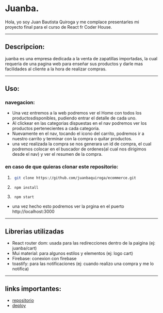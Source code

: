 # Juanba.

Hola, yo soy Juan Bautista Quiroga y me complace presentarles mi proyecto final para el curso de React fr Coder House.

---

## Descripcion:
juanba es una empresa dedicada a la venta de zapatillas importadas, la cual requeria de una pagina web para enseñar sus productos y darle mas facilidades al cliente a la hora de realizar compras.

---


## Uso:
  ### navegacion:
  - Una vez entremos a la web podremos ver el Home con todos los productosdisponibles, pudiendo entrar el detalle de cada uno.
  - Al clickear en las categorias dispuestas en el nav podremos ver los productos pertenecientes a cada categoria.
  - Nuevamente en el nav, tocando el icono del carrito, podremos ir a nuestro carrito y terminar con la compra o quitar productos.
  - una vez realizada la compra se nos generara un id de compra, el cual podremos colocar en el buscador de ordenes(al cual nos dirigimos desde el nav) y ver el resumen de la compra.
  ### en caso de que quieras clonar este repositorio:
  1. ```bash
      git clone https://github.com/juanbaquiroga/ecommerce.git
      ```
  2. ```bash
      npm install
      ```
  3. ```bash
      npm start
      ```
  - una vez hecho esto podremos ver la prgina en el puerto http://localhost:3000
  ---

## Librerias utilizadas
  - React router dom: usada para las redirecciones dentro de la paigina (ej: juanba/cart)
  - Mui material: para algunos estilos y elementos (ej: logo cart)
  - Firebase: conexion con firebase
  - toastify: para las notificaciones (ej: cuando realizo una compra y me lo notifica)

---

## links importantes:
  - [repositorio](https://github.com/juanbaquiroga/react)
  - [deploy](https://juanba-juanbaquiroga.vercel.app/)
